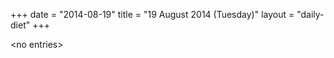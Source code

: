 +++
date = "2014-08-19"
title = "19 August 2014 (Tuesday)"
layout = "daily-diet"
+++

\<no entries\>